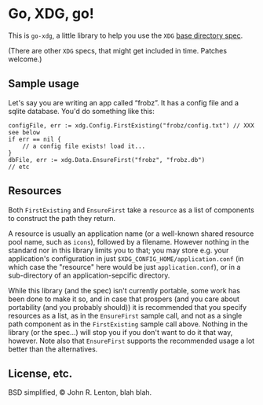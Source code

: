 Go, XDG, go!
===========

This is `go-xdg`, a little library to help you use the `XDG`
[base directory spec](http://standards.freedesktop.org/basedir-spec/basedir-spec-latest.html).

(There are other `XDG` specs, that might get included in time. Patches welcome.)

Sample usage
------------

Let's say you are writing an app called “frobz”. It has a config file
and a sqlite database. You'd do something like this:

    configFile, err := xdg.Config.FirstExisting("frobz/config.txt") // XXX see below
    if err == nil {
        // a config file exists! load it...
    }
    dbFile, err := xdg.Data.EnsureFirst("frobz", "frobz.db")
    // etc


Resources
---------

Both `FirstExisting` and `EnsureFirst` take a `resource` as a list of
components to construct the path they return.

A resource is usually an application name (or a well-known shared resource
pool name, such as `icons`), followed by a filename. However nothing in the
standard nor in this library limits you to that; you may store e.g. your
application's configuration in just `$XDG_CONFIG_HOME/application.conf` (in
which case the "resource" here would be just `application.conf`), or in a
sub-directory of an application-sepcific directory.

While this library (and the spec) isn't currently portable, some work
has been done to make it so, and in case that prospers (and you care
about portability (and you probably should)) it is recommended that
you specify resources as a list, as in the `EnsureFirst` sample call,
and not as a single path component as in the `FirstExisting` sample
call above. Nothing in the library (or the spec...) will stop you if
you don't want to do it that way, however. Note also that
`EnsureFirst` supports the recommended usage a lot better than the
alternatives.

License, etc.
------------

BSD simplified, © John R. Lenton, blah blah.
